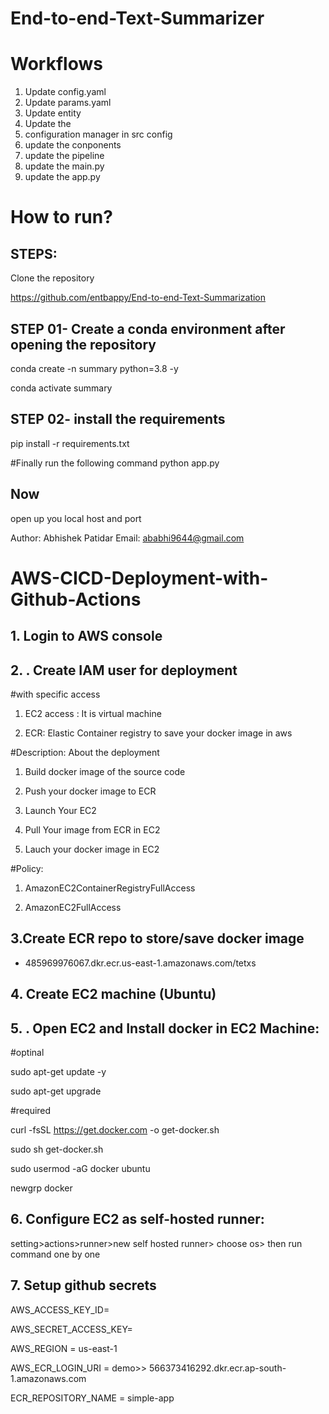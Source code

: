# End-to-end-Text-Summarizer

# Workflows

1. Update config.yaml
2. Update params.yaml
3. Update entity
4. Update the 
5. configuration manager in src config
6. update the conponents
7. update the pipeline
8. update the main.py
9. update the app.py

# How to run?
## STEPS:

Clone the repository

https://github.com/entbappy/End-to-end-Text-Summarization

## STEP 01- Create a conda environment after opening the repository

conda create -n summary python=3.8 -y

conda activate summary

## STEP 02- install the requirements

pip install -r requirements.txt

#Finally run the following command
python app.py

## Now
open up you local host and port

Author: Abhishek Patidar
Email: ababhi9644@gmail.com

# AWS-CICD-Deployment-with-Github-Actions

## 1. Login to AWS console
## 2. . Create IAM user for deployment

#with specific access

1. EC2 access : It is virtual machine

2. ECR: Elastic Container registry to save your docker image in aws


#Description: About the deployment

1. Build docker image of the source code

2. Push your docker image to ECR

3. Launch Your EC2 

4. Pull Your image from ECR in EC2

5. Lauch your docker image in EC2

#Policy:

1. AmazonEC2ContainerRegistryFullAccess

2. AmazonEC2FullAccess

## 3.Create ECR repo to store/save docker image
- 485969976067.dkr.ecr.us-east-1.amazonaws.com/tetxs

## 4.  Create EC2 machine (Ubuntu)

## 5. . Open EC2 and Install docker in EC2 Machine:

#optinal

sudo apt-get update -y

sudo apt-get upgrade

#required

curl -fsSL https://get.docker.com -o get-docker.sh

sudo sh get-docker.sh

sudo usermod -aG docker ubuntu

newgrp docker

## 6. Configure EC2 as self-hosted runner:

setting>actions>runner>new self hosted runner> choose os> then run command one by one

## 7. Setup github secrets

AWS_ACCESS_KEY_ID=

AWS_SECRET_ACCESS_KEY=

AWS_REGION = us-east-1

AWS_ECR_LOGIN_URI = demo>>  566373416292.dkr.ecr.ap-south-1.amazonaws.com

ECR_REPOSITORY_NAME = simple-app
